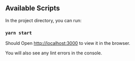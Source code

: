 ## Available Scripts

In the project directory, you can run:

### `yarn start`
Should Open [http://localhost:3000](http://localhost:3000) to view it in the browser.

You will also see any lint errors in the console.

